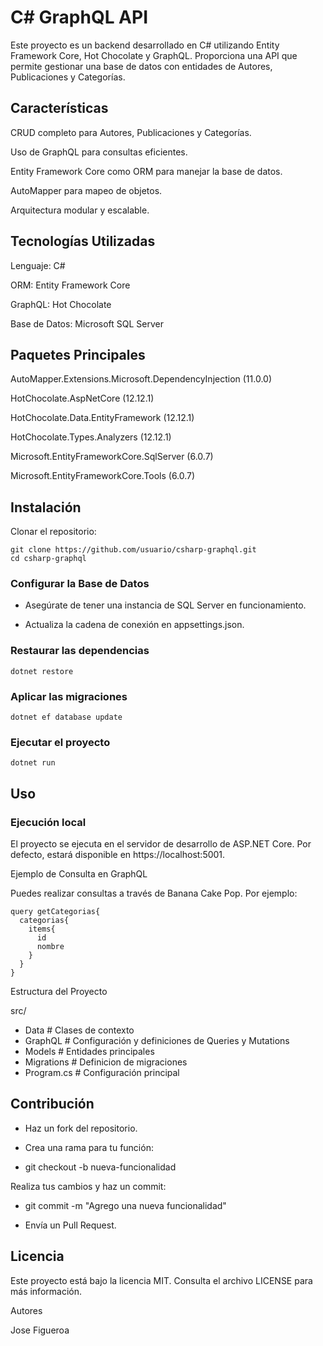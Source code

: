 ﻿# C# GraphQL API

Este proyecto es un backend desarrollado en C# utilizando Entity Framework Core, Hot Chocolate y GraphQL. Proporciona una API que permite gestionar una base de datos con entidades de Autores, Publicaciones y Categorías.

## Características

CRUD completo para Autores, Publicaciones y Categorías.

Uso de GraphQL para consultas eficientes.

Entity Framework Core como ORM para manejar la base de datos.

AutoMapper para mapeo de objetos.

Arquitectura modular y escalable.

## Tecnologías Utilizadas

Lenguaje: C#

ORM: Entity Framework Core

GraphQL: Hot Chocolate

Base de Datos: Microsoft SQL Server

## Paquetes Principales

AutoMapper.Extensions.Microsoft.DependencyInjection (11.0.0)

HotChocolate.AspNetCore (12.12.1)

HotChocolate.Data.EntityFramework (12.12.1)

HotChocolate.Types.Analyzers (12.12.1)

Microsoft.EntityFrameworkCore.SqlServer (6.0.7)

Microsoft.EntityFrameworkCore.Tools (6.0.7)

## Instalación

Clonar el repositorio:

```
git clone https://github.com/usuario/csharp-graphql.git
cd csharp-graphql
```

### Configurar la Base de Datos

- Asegúrate de tener una instancia de SQL Server en funcionamiento.

- Actualiza la cadena de conexión en appsettings.json.


### Restaurar las dependencias

```
dotnet restore
```


### Aplicar las migraciones

```
dotnet ef database update
```

### Ejecutar el proyecto

```
dotnet run
```


## Uso

### Ejecución local

El proyecto se ejecuta en el servidor de desarrollo de ASP.NET Core. Por defecto, estará disponible en https://localhost:5001.

Ejemplo de Consulta en GraphQL

Puedes realizar consultas a través de Banana Cake Pop. Por ejemplo:

```
query getCategorias{
  categorias{
    items{
      id
      nombre
    }
  }
}
```

Estructura del Proyecto

src/
 - Data                 # Clases de contexto
 - GraphQL              # Configuración y definiciones de Queries y Mutations
 - Models               # Entidades principales
 - Migrations           # Definicion de migraciones
 - Program.cs           # Configuración principal

## Contribución

- Haz un fork del repositorio.

- Crea una rama para tu función:

- git checkout -b nueva-funcionalidad

Realiza tus cambios y haz un commit:

- git commit -m "Agrego una nueva funcionalidad"

- Envía un Pull Request.

## Licencia

Este proyecto está bajo la licencia MIT. Consulta el archivo LICENSE para más información.

Autores

Jose Figueroa

